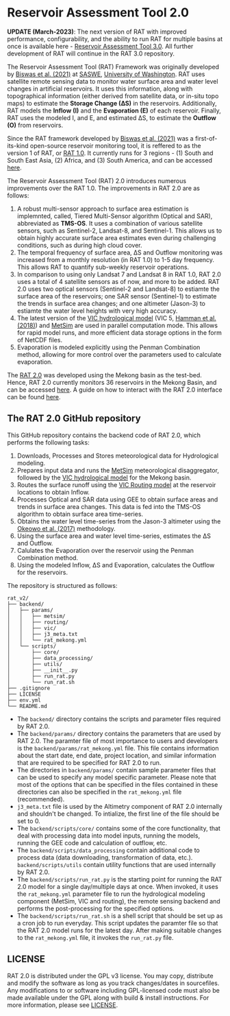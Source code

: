 # Reservoir Assessment Tool 2.0

**UPDATE (March-2023)**: The next version of RAT with improved performance, configurability, and the ability to run RAT for multiple basins at once is available here - [Reservoir Assessment Tool 3.0](https://github.com/UW-SASWE/RAT). All further development of RAT will continue in the RAT 3.0 repository.

The Reservoir Assessment Tool (RAT) Framework was originally developed by [Biswas et al. (2021)](https://doi.org/10.1016/j.envsoft.2021.105043) at [SASWE](https://saswe.net/), [University of Washington](https://www.washington.edu/). RAT uses satellite remote sensing data to monitor water surface area and water level changes in artificial reservoirs. It uses this information, along with topographical information (either derived from satellite data, or in-situ topo maps) to estimate the **Storage Change (∆S)** in the reservoirs. Additionally, RAT models the **Inflow (I)** and the **Evaporation (E)** of each reservoir. Finally, RAT uses the modeled I, and E, and estimated ∆S, to estimate the **Outflow (O)** from reservoirs. 

Since the RAT framework developed by [Biswas et al. (2021)](https://doi.org/10.1016/j.envsoft.2021.105043) was a first-of-its-kind open-source reservoir monitoring tool, it is reffered to as the version 1 of RAT, or [RAT 1.0](http://depts.washington.edu/saswe/rat_beta/). It currently runs for 3 regions - (1) South and South East Asia, (2) Africa, and (3) South America, and can be accessed [here](http://depts.washington.edu/saswe/rat_beta/). 

The Reservoir Assessment Tool (RAT) 2.0 introduces numerous improvements over the RAT 1.0. The improvements in RAT 2.0 are as follows:
1. A robust multi-sensor approach to surface area estimation is implemnted, called, Tiered Multi-Sensor algorithm (Optical and SAR), abbreviated as **TMS-OS**. It uses a combination of various satellite sensors, such as Sentinel-2, Landsat-8, and Sentinel-1. This allows us to obtain highly accurate surface area estimates even during challenging conditions, such as during high cloud cover.
2. The temporal frequency of surface area, ∆S and Outflow monitoring was increased from a monthly resolution (in RAT 1.0) to 1-5 day frequency. This allows RAT to quantify sub-weekly reservoir operations.
3. In comparison to using only Landsat 7 and Landsat 8 in RAT 1.0, RAT 2.0 uses a total of 4 satellite sensors as of now, and more to be added. RAT 2.0 uses two optical sensors (Sentinel-2 and Landsat-8) to estiamte the surface area of the reservoirs; one SAR sensor (Sentinel-1) to estimate the trends in surface area changes; and one altimeter (Jason-3) to estiamte the water level heights with very high accuracy.
4. The latest version of the [VIC hydrological model](https://github.com/UW-Hydro/VIC) (VIC 5, [Hamman et al. (2018)](https://doi.org/10.5194/gmd-11-3481-2018)) and [MetSim](https://github.com/UW-Hydro/MetSim) are used in parallel computation mode. This allows for rapid model runs, and more efficient data storage options in the form of NetCDF files. 
5. Evaporation is modeled explicitly using the Penman Combination method, allowing for more control over the parameters used to calculate evaporation.

The [RAT 2.0](https://depts.washington.edu/saswe/mekong/) was developed using the Mekong basin as the test-bed. Hence, RAT 2.0 currently monitors 36 reservoirs in the Mekong Basin, and can be accessed [here](https://depts.washington.edu/saswe/mekong/). A guide on how to interact with the RAT 2.0 interface can be found [here](https://depts.washington.edu/saswe/mekong/howtouse.html).

## The RAT 2.0 GitHub repository

This GitHub repository contains the backend code of RAT 2.0, which performs the following tasks:
1. Downloads, Processes and Stores meteorological data for Hydrological modeling.
2. Prepares input data and runs the [MetSim](https://github.com/UW-Hydro/MetSim) meteorological disaggregator, followed by the [VIC hydrological model](https://github.com/UW-Hydro/VIC) for the Mekong basin.
3. Routes the surface runoff using the [VIC Routing model](https://vic.readthedocs.io/en/vic.4.2.d/Documentation/Routing/RoutingInput/) at the reservoir locations to obtain Inflow.
4. Processes Optical and SAR data using GEE to obtain surface areas and trends in surface area changes. This data is fed into the TMS-OS algorithm to obtain surface area time-series.
5. Obtains the water level time-series from the Jason-3 altimeter using the [Okeowo et al. (2017)](https://doi.org/10.1109/JSTARS.2017.2684081) methodology.
6. Using the surface area and water level time-series, estimates the ∆S and Outflow.
7. Calulates the Evaporation over the reservoir using the Penman Combination method.
8. Using the modeled Inflow, ∆S and Evaporation, calculates the Outflow for the reservoirs.

The repository is structured as follows:
```
rat_v2/
├── backend/
│   ├── params/
│   │   ├── metsim/
│   │   ├── routing/
│   │   ├── vic/
│   │   ├── j3_meta.txt
│   │   └── rat_mekong.yml
│   └── scripts/
│       ├── core/
│       ├── data_processing/
│       ├── utils/
│       ├── __init__.py
│       ├── run_rat.py
│       └── run_rat.sh
├── .gitignore
├── LICENSE
├── env.yml
└── README.md
```

- The `backend/` directory contains the scripts and parameter files required by RAT 2.0.
- The `backend/params/` directory contains the parameters that are used by RAT 2.0. The paramter file of most importance to users and developers is the `backend/params/rat_mekong.yml` file. This file contains information about the start date, end date, project location, and similar information that are required to be specified for RAT 2.0 to run.
- The directories in `backend/params/` contain sample parameter files that can be used to specify any model specific parameter. Please note that most of the options that can be specified in the files contained in these directories can also be specified in the `rat_mekong.yml` file (recommended).
-  `j3_meta.txt` file is used by the Altimetry component of RAT 2.0 internally and shouldn't be changed. To intialize, the first line of the file should be set to 0.
- The `backend/scripts/core/` contains some of the core functionality, that deal with processing data into model inputs, running the models, running the GEE code and calculation of outflow, etc.
- The `backend/scripts/data_processing` contain additional code to process data (data downloading, transformation of data, etc.). `backend/scripts/utils` contain utility functions that are used internally by RAT 2.0.
- The `backend/scripts/run_rat.py` is the starting point for running the RAT 2.0 model for a single day/multiple days at once. When invoked, it uses the `rat_mekong.yml` parameter file to run the hydrological modeling component (MetSim, VIC and routing), the remote sensing backend and performs the post-processing for the specified options.
- The `backend/scripts/run_rat.sh` is a shell script that should be set up as a cron job to run everyday. This script updates the paramter file so that the RAT 2.0 model runs for the latest day. After making suitable changes to the `rat_mekong.yml` file, it invokes the `run_rat.py` file.


## LICENSE
RAT 2.0 is distributed under the GPL v3 license. You may copy, distribute and modify the software as long as you track changes/dates in sourcefiles. Any modifications to or software including GPL-licensed code must also be made available under the GPL along with build & install instructions.
For more information, please see [LICENSE](./LICENSE).

